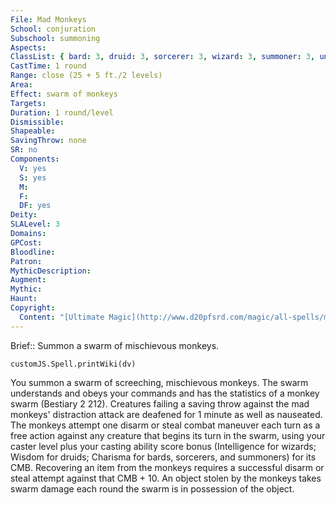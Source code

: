 ```yaml
---
File: Mad Monkeys
School: conjuration
Subschool: summoning
Aspects: 
ClassList: { bard: 3, druid: 3, sorcerer: 3, wizard: 3, summoner: 3, unchained summoner: 3 }
CastTime: 1 round
Range: close (25 + 5 ft./2 levels)
Area: 
Effect: swarm of monkeys
Targets: 
Duration: 1 round/level
Dismissible: 
Shapeable: 
SavingThrow: none
SR: no
Components:
  V: yes
  S: yes
  M: 
  F: 
  DF: yes
Deity: 
SLALevel: 3
Domains: 
GPCost: 
Bloodline: 
Patron: 
MythicDescription: 
Augment: 
Mythic: 
Haunt: 
Copyright:
  Content: "[Ultimate Magic](http://www.d20pfsrd.com/magic/all-spells/m/mad-monkeys)"
---
```

Brief:: Summon a swarm of mischievous monkeys.

```dataviewjs
customJS.Spell.printWiki(dv)
```

You summon a swarm of screeching, mischievous monkeys. The swarm understands and obeys your commands and has the statistics of a monkey swarm (Bestiary 2 212). Creatures failing a saving throw against the mad monkeys' distraction attack are deafened for 1 minute as well as nauseated. The monkeys attempt one disarm or steal combat maneuver each turn as a free action against any creature that begins its turn in the swarm, using your caster level plus your casting ability score bonus (Intelligence for wizards; Wisdom for druids; Charisma for bards, sorcerers, and summoners) for its CMB. Recovering an item from the monkeys requires a successful disarm or steal attempt against that CMB + 10. An object stolen by the monkeys takes swarm damage each round the swarm is in possession of the object.
